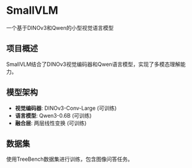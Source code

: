 # SmallVLM

一个基于DINOv3和Qwen的小型视觉语言模型

## 项目概述

SmallVLM结合了DINOv3视觉编码器和Qwen语言模型，实现了多模态理解能力。


## 模型架构

- **视觉编码器**: DINOv3-Conv-Large (可训练)
- **语言模型**: Qwen3-0.6B (可训练)
- **融合层**: 两层线性变换 (可训练)

## 数据集

使用TreeBench数据集进行训练，包含图像问答任务。
